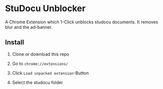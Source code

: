 # StuDocu Unblocker
A Chrome Extension which 1-Click unblocks studocu documents. It removes blur and the ad-banner.

## Install

1. Clone or download this repo

2. Go to `chrome://extensions/`

3. Click `Load unpacked extension`-Button

4. Select the studocu folder
